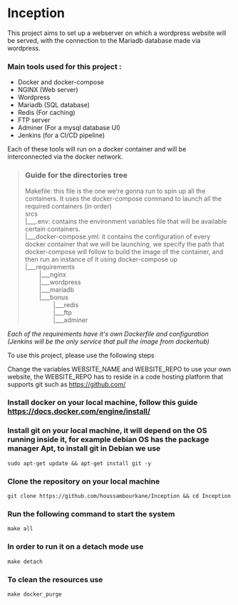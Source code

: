 # Inception
This project aims to set up a webserver on which a wordpress website will be served, with the connection to the Mariadb database made via wordpress.

### Main tools used for this project :
- Docker and docker-compose
- NGINX (Web server)
- Wordpress
- Mariadb (SQL database)
- Redis (For caching)
- FTP server
- Adminer (For a mysql database UI)
- Jenkins (for a CI/CD pipeline)

Each of these tools will run on a docker container and will be interconnected via the docker network.

> ### Guide for the directories tree<br>
> Makefile: this file is the one we're gonna run to spin up all the containers. It uses the docker-compose command to launch all the required containers (in order)<br>
srcs<br>
|___.env: contains the environment variables file that will be available certain containers.<br>
|___docker-compose.yml: it contains the configuration of every docker container that we will be launching, we specify the path that docker-compose will follow to build the image of the container, and then run an instance of it using docker-compose up<br>
|___requirements<br>
&nbsp;&nbsp;&nbsp;&nbsp;&nbsp;&nbsp;&nbsp;&nbsp;|___nginx<br>
&nbsp;&nbsp;&nbsp;&nbsp;&nbsp;&nbsp;&nbsp;&nbsp;|___wordpress<br>
&nbsp;&nbsp;&nbsp;&nbsp;&nbsp;&nbsp;&nbsp;&nbsp;|___mariadb<br>
&nbsp;&nbsp;&nbsp;&nbsp;&nbsp;&nbsp;&nbsp;&nbsp;|___bonus<br>
&nbsp;&nbsp;&nbsp;&nbsp;&nbsp;&nbsp;&nbsp;&nbsp;&nbsp;&nbsp;&nbsp;&nbsp;&nbsp;&nbsp;&nbsp;&nbsp;|___redis<br>
&nbsp;&nbsp;&nbsp;&nbsp;&nbsp;&nbsp;&nbsp;&nbsp;&nbsp;&nbsp;&nbsp;&nbsp;&nbsp;&nbsp;&nbsp;&nbsp;|___ftp<br>
&nbsp;&nbsp;&nbsp;&nbsp;&nbsp;&nbsp;&nbsp;&nbsp;&nbsp;&nbsp;&nbsp;&nbsp;&nbsp;&nbsp;&nbsp;&nbsp;|___adminer<br>
        
 *Each of the requirements have it's own Dockerfile and configuration (Jenkins will be the only service that pull the image from dockerhub)*


To use this project, please use the following steps

Change the variables WEBSITE_NAME and WEBSITE_REPO to use your own website, the WEBSITE_REPO has to reside in a code hosting platform that supports git such as https://github.com/

### Install docker on your local machine, follow this guide https://docs.docker.com/engine/install/

### Install git on your local machine, it will depend on the OS running inside it, for example debian OS has the package manager Apt, to install git in Debian we use
```
sudo apt-get update && apt-get install git -y
```
### Clone the repository on your local machine
```
git clone https://github.com/houssambourkane/Inception && cd Inception
```

### Run the following command to start the system
```
make all
```
### In order to run it on a detach mode use
```
make detach
```
### To clean the resources use
```
make docker_purge
```
